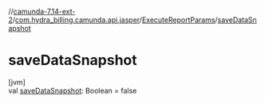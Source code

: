 //[camunda-7.14-ext-2](../../../index.md)/[com.hydra_billing.camunda.api.jasper](../index.md)/[ExecuteReportParams](index.md)/[saveDataSnapshot](save-data-snapshot.md)

# saveDataSnapshot

[jvm]\
val [saveDataSnapshot](save-data-snapshot.md): Boolean = false
